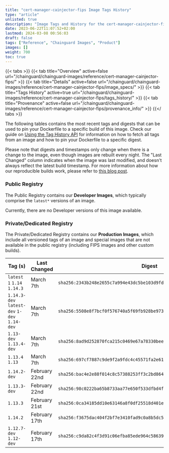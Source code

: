 ```yaml
---
title: "cert-manager-cainjector-fips Image Tags History"
type: "article"
unlisted: true
description: "Image Tags and History for the cert-manager-cainjector-fips Chainguard Image"
date: 2023-06-22T11:07:52+02:00
lastmod: 2024-03-08 00:56:03
draft: false
tags: ["Reference", "Chainguard Images", "Product"]
images: []
weight: 700
toc: true
---
```


{{< tabs >}}
{{< tab title="Overview" active=false url="/chainguard/chainguard-images/reference/cert-manager-cainjector-fips/" >}}
{{< tab title="Details" active=false url="/chainguard/chainguard-images/reference/cert-manager-cainjector-fips/image_specs/" >}}
{{< tab title="Tags History" active=true url="/chainguard/chainguard-images/reference/cert-manager-cainjector-fips/tags_history/" >}}
{{< tab title="Provenance" active=false url="/chainguard/chainguard-images/reference/cert-manager-cainjector-fips/provenance_info/" >}}
{{</ tabs >}}

The following tables contains the most recent tags and digests that can be used to pin your Dockerfile to a specific build of this image. Check our guide on [Using the Tag History API](/chainguard/chainguard-images/using-the-tag-history-api/) for information on how to fetch all tags from an image and how to pin your Dockerfile to a specific digest.

Please note that digests and timestamps only change when there is a change to the image, even though images are rebuilt every night. The "Last Changed" column indicates when the image was last modified, and doesn't always reflect the latest build timestamp. For more information about how our reproducible builds work, please refer to [this blog post](https://www.chainguard.dev/unchained/reproducing-chainguards-reproducible-image-builds).

### Public Registry
The Public Registry contains our **Developer Images**, which typically comprise the `latest*` versions of an image.

Currently, there are no Developer versions of this image available.

### Private/Dedicated Registry
The Private/Dedicated Registry contains our **Production Images**, which include all versioned tags of an image and special images that are not available in the public registry (including FIPS images and other custom builds).

| Tag (s)                                       | Last Changed  | Digest                                                                    |
|-----------------------------------------------|---------------|---------------------------------------------------------------------------|
|  `latest` `1` `1.14` `1.14.3`                 | March 7th     | `sha256:2343b248e2655c7a994e43dc5be103d9fd1ed6d98de347d362f98b1b3b39e3db` |
|  `1.14.3-dev` `latest-dev` `1-dev` `1.14-dev` | March 7th     | `sha256:5508e8f7bcf0f576740a5f69fb928be97306f44eaa140b32e5f27cebfaf80e2c` |
|  `1.13-dev` `1.13.4-dev`                      | March 7th     | `sha256:8ad9d252870fca215c0469e67a78330beef192979fee9d1dc03eab09c25a402f` |
|  `1.13.4` `1.13`                              | March 7th     | `sha256:697cf7887c9de9f2a9fdc4c45571fa2e610e4f38f2beaf7cb8fe056e680b0ffa` |
|  `1.14.2-dev`                                 | February 22nd | `sha256:bac4e2e88f014c8c57388253ff3c2bd8649cc2f2187a58f61edf377cb4ec0611` |
|  `1.13.3-dev`                                 | February 22nd | `sha256:98c0222ba65b8733aa77e650f533dfbd4f4d27c5bf4f4edd5f372fef14cc6cea` |
|  `1.13.3`                                     | February 21st | `sha256:0ca34185dd10e63146a8f0df25518d401e32f07abfe2430847891a2ae5d32529` |
|  `1.14.2`                                     | February 17th | `sha256:f3675dac404f2bf7e3410fad9c0a8b5dc52183db0cbb8f70e746a55a409b23b7` |
|  `1.12.7-dev` `1.12-dev`                      | February 17th | `sha256:c9da82c4f3d91c06efba85ede964c586399d1b9569aec215b264c5109c48e6cb` |

